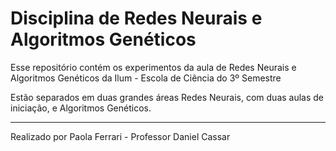 # Disciplina de Redes Neurais e Algoritmos Genéticos

Esse repositório contém os experimentos da aula de Redes Neurais e Algoritmos Genéticos da Ilum - Escola de Ciência do 3º Semestre

Estão separados em duas grandes áreas Redes Neurais, com duas aulas de iniciação, e Algoritmos Genéticos. 

---

Realizado por Paola Ferrari - Professor Daniel Cassar
